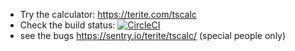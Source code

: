 * Try the calculator: https://terite.com/tscalc
* Check the build status: [![CircleCI](https://circleci.com/gh/terite/tscalc/tree/master.svg?style=svg)](https://circleci.com/gh/terite/tscalc/tree/master)
* see the bugs https://sentry.io/terite/tscalc/ (special people only)
